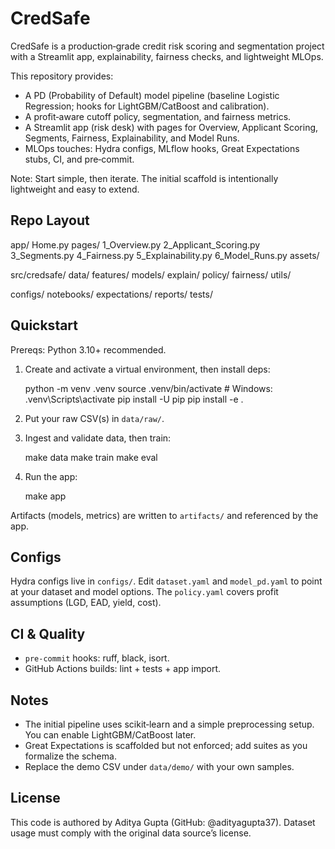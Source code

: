 # CredSafe

CredSafe is a production‑grade credit risk scoring and segmentation project with a Streamlit app, explainability, fairness checks, and lightweight MLOps.

This repository provides:
- A PD (Probability of Default) model pipeline (baseline Logistic Regression; hooks for LightGBM/CatBoost and calibration).
- A profit‑aware cutoff policy, segmentation, and fairness metrics.
- A Streamlit app (risk desk) with pages for Overview, Applicant Scoring, Segments, Fairness, Explainability, and Model Runs.
- MLOps touches: Hydra configs, MLflow hooks, Great Expectations stubs, CI, and pre‑commit.

Note: Start simple, then iterate. The initial scaffold is intentionally lightweight and easy to extend.

## Repo Layout

app/
  Home.py
  pages/
    1_Overview.py
    2_Applicant_Scoring.py
    3_Segments.py
    4_Fairness.py
    5_Explainability.py
    6_Model_Runs.py
  assets/

src/credsafe/
  data/
  features/
  models/
  explain/
  policy/
  fairness/
  utils/

configs/
notebooks/
expectations/
reports/
tests/

## Quickstart

Prereqs: Python 3.10+ recommended.

1) Create and activate a virtual environment, then install deps:

   python -m venv .venv
   source .venv/bin/activate  # Windows: .venv\\Scripts\\activate
   pip install -U pip
   pip install -e .

2) Put your raw CSV(s) in `data/raw/`.

3) Ingest and validate data, then train:

   make data
   make train
   make eval

4) Run the app:

   make app

Artifacts (models, metrics) are written to `artifacts/` and referenced by the app.

## Configs

Hydra configs live in `configs/`. Edit `dataset.yaml` and `model_pd.yaml` to point at your dataset and model options. The `policy.yaml` covers profit assumptions (LGD, EAD, yield, cost).

## CI & Quality

- `pre-commit` hooks: ruff, black, isort.
- GitHub Actions builds: lint + tests + app import.

## Notes

- The initial pipeline uses scikit‑learn and a simple preprocessing setup. You can enable LightGBM/CatBoost later.
- Great Expectations is scaffolded but not enforced; add suites as you formalize the schema.
- Replace the demo CSV under `data/demo/` with your own samples.

## License

This code is authored by Aditya Gupta (GitHub: @adityagupta37). Dataset usage must comply with the original data source’s license.

